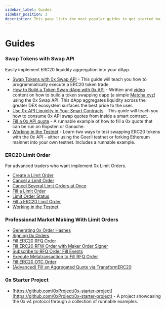```yaml
---
sidebar_label: Guides
sidebar_position: 3
description: This page lists the most popular guides to get started building with 0x based on your use case
---
```


# Guides

### **Swap Tokens with Swap API**
Easily implement ERC20 liquidity aggregation into your dApp.

* [Swap Tokens with 0x Swap API](/0x-swap-api/guides/swap-tokens-with-0x-swap-api) - This guide will teach you how to programmatically execute a ERC20 token trade.
* [How to Build a Token Swap dApp with 0x API](https://docs.alchemy.com/alchemy/road-to-web3/weekly-learning-challenges/9.-how-to-build-a-token-swap-dapp-with-0x-api) - Written and [video](https://www.youtube.com/watch?v=tVvZ1ivp4X0) content on how to build a token swapping dapp (a simple [Matcha.xyz](https://www.matcha.xyz/)) using the 0x Swap API. This dApp aggregates liquidity across the greater DEX ecosystem surfaces the best price to the user.
* [Use 0x API Liquidity in Your Smart Contracts](/0x-swap-api/guides/use-0x-api-liquidity-in-your-smart-contracts) - This guide will teach you how to consume 0x API swap quotes from inside a smart contract.
* [Fill a 0x API quote](https://github.com/0xProject/0x-starter-project) - A runnable example of how to fill a 0x quote that can be run on Ropsten or Ganache.
* [Working in the Testnet](/0x-limit-orders/guides/working-in-the-testnet) - Learn two ways to test swapping ERC20 tokens with the 0x API - either using the Goerli testnet or forking Ethereum mainnet into your own testnet. Includes a runnable example.

### **ERC20 Limit Order**

For advanced traders who want implement 0x Limit Orders.  

* [Create a Limit Order](/0x-limit-orders/guides/create-a-limit-order)
* [Cancel a Limit Order](0x-limit-orders/guides/cancel-a-limit-order)
* [Cancel Several Limit Orders at Once](https://github.com/0xProject/0x-starter-project/blob/master/src/scenarios/cancel_pair_limit_orders.ts)
* [Fill a Limit Order](/0x-limit-orders/guides/fill-a-limit-order)
* [Limit Order Status](/0x-limit-orders/guides/limit-order-status)
* [Fill a ERC20 Limit Order](https://github.com/0xProject/0x-starter-project/blob/master/src/scenarios/fill_erc20_limit_order.ts)
* [Working in the Testnet](/0x-limit-orders/guides/working-in-the-testnet)


### Professional Market Making With Limit Orders

* [Generating 0x Order Hashes](/market-makers/guides/generating-0x-order-hashes)
* [Signing 0x Orders](/market-makers/guides/signing-0x-orders)
* [Fill ERC20 RFQ Order](https://github.com/0xProject/0x-starter-project/blob/master/src/scenarios/fill_erc20_rfq_order.ts)
* [Fill ERC20 RFW Order with Maker Order Signer](https://github.com/0xProject/0x-starter-project/blob/master/src/scenarios/fill_erc20_rfq_order_with_maker_order_signer.ts)
* [Subscribe to RFQ Order Fill Events](https://github.com/0xProject/0x-starter-project/blob/master/src/scenarios/fill_erc20_limit_order.ts)
* [Execute Metatransaction to Fill RFQ Order](https://github.com/0xProject/0x-starter-project/blob/master/src/scenarios/execute_metatransaction_fill_rfq_order.ts)
* [Fill ERC20 OTC Order](https://github.com/0xProject/0x-starter-project/blob/master/src/scenarios/fill_erc20_otc_order.ts)
* [(Advanced) Fill an Aggregated Quote via TransformERC20](https://github.com/0xProject/0x-starter-project/blob/master/src/scenarios/transform_erc20.ts)


### 0x Starter Project

* [https://github.com/0xProject/0x-starter-project](https://github.com/0xProject/0x-starter-project) - A project showcasing the 0x v4 protocol through a collection of runnable examples.